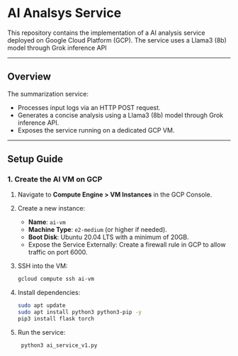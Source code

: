# AI Analsys Service

This repository contains the implementation of a AI analysis service deployed on Google Cloud Platform (GCP). The service uses a Llama3 (8b) model through Grok inference API

---

## **Overview**

The summarization service:
- Processes input logs via an HTTP POST request.
- Generates a concise analysis using a Llama3 (8b) model through Grok inference API.
- Exposes the service running on a dedicated GCP VM.

---

## **Setup Guide**

### **1. Create the AI VM on GCP**
1. Navigate to **Compute Engine > VM Instances** in the GCP Console.
2. Create a new instance:
   - **Name**: `ai-vm`
   - **Machine Type**: `e2-medium` (or higher if needed).
   - **Boot Disk**: Ubuntu 20.04 LTS with a minimum of 20GB.
   - Expose the Service Externally: Create a firewall rule in GCP to allow traffic on port 6000.

3. SSH into the VM:
   ```bash
   gcloud compute ssh ai-vm
3. Install dependencies:
   ```bash
   sudo apt update
   sudo apt install python3 python3-pip -y
   pip3 install flask torch
4. Run the service:
   ```bash
    python3 ai_service_v1.py


   
